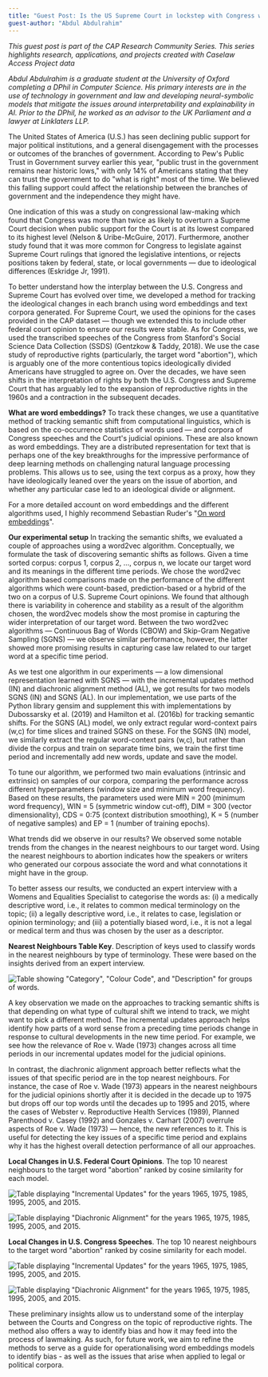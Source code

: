 ```yaml
---
title: "Guest Post: Is the US Supreme Court in lockstep with Congress when it comes to abortion?"
guest-author: "Abdul Abdulrahim"
---
```

*This guest post is part of the CAP Research Community Series. This series highlights research, applications, and projects created with Caselaw Access Project data*

*Abdul Abdulrahim is a graduate student at the University of Oxford completing a DPhil in Computer Science. His primary interests are in the use of technology in government and law and developing neural-symbolic models that mitigate the issues around interpretability and explainability in AI. Prior to the DPhil, he worked as an advisor to the UK Parliament and a lawyer at Linklaters LLP.*

The United States of America (U.S.) has seen declining public support for major political institutions, and a general disengagement with the processes or outcomes of the branches of government. According to Pew's Public Trust in Government survey earlier this year, "public trust in the government remains near historic lows," with only 14% of Americans stating that they can trust the government to do "what is right" most of the time. We believed this falling support could affect the relationship between the branches of government and the independence they might have. 

One indication of this was a study on congressional law-making which found that Congress was more than twice as likely to overturn a Supreme Court decision when public support for the Court is at its lowest compared to its highest level (Nelson & Uribe-McGuire, 2017). Furthermore, another study found that it was more common for Congress to legislate against Supreme Court rulings that ignored the legislative intentions, or rejects positions taken by federal, state, or local governments — due to ideological differences (Eskridge Jr, 1991).

To better understand how the interplay between the U.S. Congress and Supreme Court has evolved over time, we developed a method for tracking the ideological changes in each branch using word embeddings and text corpora generated. For Supreme Court, we used the opinions for the cases provided in the CAP dataset — though we extended this to include other federal court opinion to ensure our results were stable. As for Congress, we used the transcribed speeches of the Congress from Stanford's Social Science Data Collection (SSDS) (Gentzkow & Taddy, 2018). We use the case study of reproductive rights (particularly, the target word "abortion"), which is arguably one of the more contentious topics ideologically divided Americans have struggled to agree on. Over the decades, we have seen shifts in the interpretation of rights by both the U.S. Congress and Supreme Court that has arguably led to the expansion of reproductive rights in the 1960s and a contraction in the subsequent decades. 

**What are word embeddings?**
To track these changes, we use a quantitative method of tracking semantic shift from computational linguistics, which is based on the co-occurrence statistics of words used — and corpora of Congress speeches and the Court's judicial opinions. These are also known as word embeddings. They are a distributed representation for text that is perhaps one of the key breakthroughs for the impressive performance of deep learning methods on challenging natural language processing problems. This allows us to see, using the text corpus as a proxy, how they have ideologically leaned over the years on the issue of abortion, and whether any particular case led to an ideological divide or alignment.

For a more detailed account on word embeddings and the different algorithms used, I highly recommend Sebastian Ruder's "[On word embeddings](http://ruder.io/word-embeddings-1/)".

**Our experimental setup**
In tracking the semantic shifts, we evaluated a couple of approaches using a word2vec algorithm. Conceptually, we formulate the task of discovering semantic shifts as follows. Given a time sorted corpus: corpus 1, corpus 2, ..., corpus n, we locate our target word and its meanings in the different time periods. We chose the word2vec algorithm based comparisons made on the performance of the different algorithms which were count-based, prediction-based or a hybrid of the two on a corpus of U.S. Supreme Court opinions. We found that although there is variability in coherence and stability as a result of the algorithm chosen, the word2vec models show the most promise in capturing the wider interpretation of our target word. Between the two word2vec algorithms — Continuous Bag of Words (CBOW) and Skip-Gram Negative Sampling (SGNS) — we observe similar performance, however, the latter showed more promising results in capturing case law related to our target word at a specific time period.

As we test one algorithm in our experiments — a low dimensional representation learned with SGNS — with the incremental updates method (IN) and diachronic alignment method (AL), we got results for two models SGNS (IN) and SGNS (AL). In our implementation, we use parts of the Python library gensim and supplement this with implementations by Dubossarsky et al. (2019) and Hamilton et al. (2016b) for tracking semantic shifts. For the SGNS (AL) model, we only extract regular word-context pairs (w,c) for time slices and trained SGNS on these. For the SGNS (IN) model, we similarly extract the regular word-context pairs (w,c), but rather than divide the corpus and train on separate time bins, we train the first time period and incrementally add new words, update and save the model. 

To tune our algorithm, we performed two main evaluations (intrinsic and extrinsic) on samples of our corpora, comparing the performance across different hyperparameters (window size and minimum word frequency). Based on these results, the parameters used were MIN = 200 (minimum word frequency), WIN = 5 (symmetric window cut-off), DIM = 300 (vector dimensionality), CDS = 0:75 (context distribution smoothing), K = 5 (number of negative samples) and EP = 1 (number of training epochs). 

What trends did we observe in our results?
We observed some notable trends from the changes in the nearest neighbours to our target word. Using the nearest neighbours to abortion indicates how the speakers or writers who generated our corpous associate the word and what connotations it might have in the group. 

To better assess our results, we conducted an expert interview with a Womens and Equalities Specialist to categorise the words as: (i) a medically descriptive word, i.e., it relates to common medical terminology on the topic; (ii) a legally descriptive word, i.e., it relates to case, legislation or opinion terminology; and (iii) a potentially biased word, i.e., it is not a legal or medical term and thus was chosen by the user as a descriptor.

**Nearest Neighbours Table Key**. Description of keys used to classify words in the nearest neighbours by type of terminology. These were based on the insights derived from an expert interview.

![Table showing "Category", "Colour Code", and "Description" for groups of words.](https://lil-blog-media.s3.amazonaws.com/Figure1.png)

A key observation we made on the approaches to tracking semantic shifts is that depending on what type of cultural shift we intend to track, we might want to pick a different method. The incremental updates approach helps identify how parts of a word sense from a preceding time periods change in response to cultural developments in the new time period. For example, we see how the relevance of Roe v. Wade (1973) changes across all time periods in our incremental updates model for the judicial opinions. 

In contrast, the diachronic alignment approach better reflects what the issues of that specific period are in the top nearest neighbours. For instance, the case of Roe v. Wade (1973) appears in the nearest neighbours for the judicial opinions shortly after it is decided in the decade up to 1975 but drops off our top words until the decades up to 1995 and 2015, where the cases of Webster v. Reproductive Health Services (1989), Planned Parenthood v. Casey (1992) and Gonzales v. Carhart (2007) overrule aspects of Roe v. Wade (1973) — hence, the new references to it. This is useful for detecting the key issues of a specific time period and explains why it has the highest overall detection performance of all our approaches.

**Local Changes in U.S. Federal Court Opinions**. The top 10 nearest neighbours to the target word "abortion" ranked by cosine similarity for each model.

![Table displaying "Incremental Updates" for the years 1965, 1975, 1985, 1995, 2005, and 2015.](https://lil-blog-media.s3.amazonaws.com/Figure2.png)

![Table displaying "Diachronic Alignment" for the years 1965, 1975, 1985, 1995, 2005, and 2015.](https://lil-blog-media.s3.amazonaws.com/Figure3.png)

**Local Changes in U.S. Congress Speeches**. The top 10 nearest neighbours to the target word "abortion" ranked by cosine similarity for each model.

![Table displaying "Incremental Updates" for the years 1965, 1975, 1985, 1995, 2005, and 2015.](https://lil-blog-media.s3.amazonaws.com/Figure4.png)

![Table displaying "Diachronic Alignment" for the years 1965, 1975, 1985, 1995, 2005, and 2015.](https://lil-blog-media.s3.amazonaws.com/Figure5.png)

These preliminary insights allow us to understand some of the interplay between the Courts and Congress on the topic of reproductive rights. The method also offers a way to identify bias and how it may feed into the process of lawmaking. As such, for future work, we aim to refine the methods to serve as a guide for operationalising word embeddings models to identify bias - as well as the issues that arise when applied to legal or political corpora.
